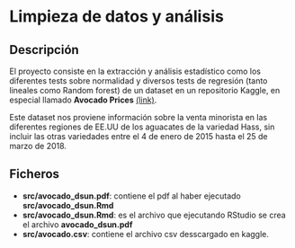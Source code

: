 # Limpieza de datos y análisis

## Descripción

El proyecto consiste en la extracción y análisis estadístico como los diferentes tests sobre normalidad y diversos tests de regresión (tanto lineales como Random forest) de un dataset en un repositorio Kaggle, en especial llamado **Avocado Prices** [(link)](https://www.kaggle.com/datasets/neuromusic/avocado-prices). 

Este dataset nos proviene información sobre la venta minorista en las diferentes regiones de EE.UU de los aguacates de la variedad Hass, sin incluir las otras variedades entre el 4 de enero de 2015 hasta el 25 de marzo de 2018.

## Ficheros

* **src/avocado_dsun.pdf**: contiene el pdf al haber ejecutado **src/avocado_dsun.Rmd**
* **src/avocado_dsun.Rmd**: es el archivo que ejecutando RStudio se crea el archivo **avocado_dsun.pdf**
* **src/avocado.csv**: contiene el archivo csv desscargado en kaggle.
